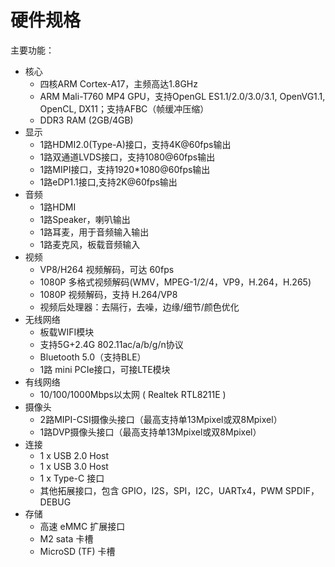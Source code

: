 # 硬件规格


主要功能：

- 核心
    + 四核ARM Cortex-A17，主频高达1.8GHz
    + ARM Mali-T760 MP4 GPU，支持OpenGL ES1.1/2.0/3.0/3.1, OpenVG1.1, OpenCL, DX11；支持AFBC（帧缓冲压缩）
    + DDR3 RAM (2GB/4GB)
- 显示
    + 1路HDMI2.0(Type-A)接口，支持4K@60fps输出
    + 1路双通道LVDS接口，支持1080@60fps输出
    + 1路MIPI接口，支持1920*1080@60fps输出
    + 1路eDP1.1接口,支持2K@60fps输出
- 音频
    + 1路HDMI
    + 1路Speaker，喇叭输出
    + 1路耳麦，用于音频输入输出
    + 1路麦克风，板载音频输入
- 视频
    + VP8/H264 视频解码，可达 60fps
    + 1080P 多格式视频解码(WMV，MPEG-1/2/4，VP9，H.264，H.265)
    + 1080P 视频解码，支持 H.264/VP8
    + 视频后处理器：去隔行，去噪，边缘/细节/颜色优化
- 无线网络
    + 板载WIFI模块
    + 支持5G+2.4G 802.11ac/a/b/g/n协议
    + Bluetooth 5.0（支持BLE）
    + 1路 mini PCIe接口，可接LTE模块
- 有线网络
    + 10/100/1000Mbps以太网 ( Realtek RTL8211E )
- 摄像头
    + 2路MIPI-CSI摄像头接口（最高支持单13Mpixel或双8Mpixel）
    + 1路DVP摄像头接口（最高支持单13Mpixel或双8Mpixel）
- 连接
    + 1 x USB 2.0 Host
    + 1 x USB 3.0 Host
    + 1 x Type-C 接口
    + 其他拓展接口，包含 GPIO，I2S，SPI，I2C，UARTx4，PWM SPDIF，DEBUG
- 存储
    + 高速 eMMC 扩展接口
    + M2 sata 卡槽
    + MicroSD (TF) 卡槽
